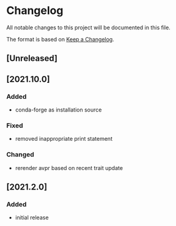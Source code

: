 # Changelog
All notable changes to this project will be documented in this file.

The format is based on [Keep a Changelog](https://keepachangelog.com/).

## [Unreleased]

## [2021.10.0]

### Added
- conda-forge as installation source

### Fixed
- removed inappropriate print statement

### Changed
- rerender avpr based on recent trait update

## [2021.2.0]

### Added
- initial release
